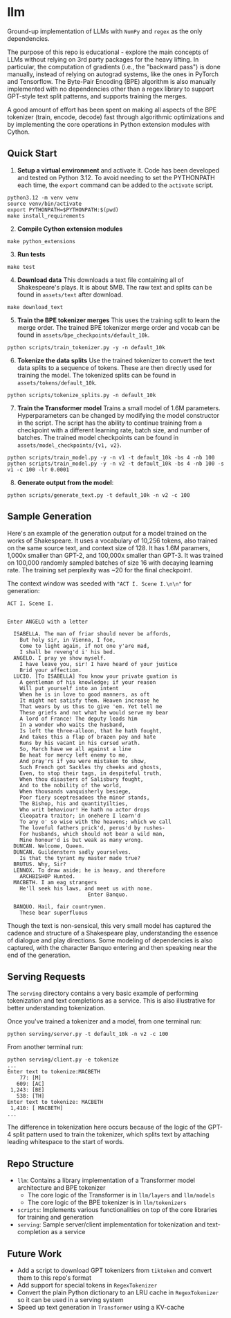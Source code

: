 # llm

Ground-up implementation of LLMs with `NumPy` and `regex` as the only dependencies.

The purpose of this repo is educational - explore the main concepts of LLMs without relying on 3rd party packages for the heavy lifting. In particular, the computation of gradients (i.e., the "backward pass") is done manually, instead of relying on autograd systems, like the ones in PyTorch and Tensorflow. The Byte-Pair Encoding (BPE) algorithm is also manually implemented with no dependencies other than a regex library to support GPT-style text split patterns, and supports training the merges.

A good amount of effort has been spent on making all aspects of the BPE tokenizer (train, encode, decode) fast through algorithmic optimizations and by implementing the core operations in Python extension modules with Cython.

## Quick Start

1. **Setup a virtual environment** and activate it. Code has been developed and tested on Python 3.12. To avoid needing to set the PYTHONPATH each time, the `export` command can be added to the `activate` script.

```shell
python3.12 -m venv venv
source venv/bin/activate
export PYTHONPATH=$PYTHONPATH:$(pwd)
make install_requirements
```

2. **Compile Cython extension modules**

```shell
make python_extensions
```

3. **Run tests**

```shell
make test
```

4. **Download data** This downloads a text file containing all of Shakespeare's plays. It is about 5MB. The raw text and splits can be found in `assets/text` after download.

```shell
make download_text
```

5. **Train the BPE tokenizer merges** This uses the training split to learn the merge order. The trained BPE tokenizer merge order and vocab can be found in `assets/bpe_checkpoints/default_10k`.

```shell
python scripts/train_tokenizer.py -y -n default_10k
```

6. **Tokenize the data splits** Use the trained tokenizer to convert the text data splits to a sequence of tokens. These are then directly used for training the model. The tokenized splits can be found in `assets/tokens/default_10k`.

```shell
python scripts/tokenize_splits.py -n default_10k
```

7. **Train the Transformer model** Trains a small model of 1.6M parameters. Hyperparameters can be changed by modifying the model constructor in the script. The script has the ability to continue training from a checkpoint with a different learning rate, batch size, and number of batches. The trained model checkpoints can be found in `assets/model_checkpoints/{v1, v2}`.

```shell
python scripts/train_model.py -y -n v1 -t default_10k -bs 4 -nb 100
python scripts/train_model.py -y -n v2 -t default_10k -bs 4 -nb 100 -s v1 -c 100 -lr 0.0001
```

8. **Generate output from the model**:

```shell
python scripts/generate_text.py -t default_10k -n v2 -c 100
```

## Sample Generation

Here's an example of the generation output for a model trained on the works of Shakespeare. It uses a vocabulary of 10,256 tokens, also trained on the same source text, and context size of 128. It has 1.6M paramers, 1,000x smaller than GPT-2, and 100,000x smaller than GPT-3. It was trained on 100,000 randomly sampled batches of size 16 with decaying learning rate. The training set perplexity was ~20 for the final checkpoint.

The context window was seeded with `"ACT I. Scene I.\n\n"` for generation:

```text
ACT I. Scene I.


Enter ANGELO with a letter

  ISABELLA. The man of friar should never be affords,
    But holy sir, in Vienna, I foe,
    Come to light again, if not one y'are mad,
    I shall be reveng'd i' his bed.
  ANGELO. I pray ye show myself.
    I have leave you, sir! I have heard of your justice
    Brid your affection.
  LUCIO. [To ISABELLA] You know your private guation is
    A gentleman of his knowledge; if your reason
    Will put yourself into an intent
    When he is in love to good manners, as oft
    It might not satisfy them. Heaven increase he
    That wears by us thus to give 'em. Yet tell me
    These griefs and not what he would serve my bear
    A lord of France! The deputy leads him
    In a wonder who waits the husband,
    Is left the three-alloon, that he hath fought,
    And takes this a flap of brazen pay and hate
    Runs by his vacant in his cursed wrath.
    So, March have we all against a line
    Be heat for mercy left enemy to me,
    And pray'rs if you were mistaken to show,
    Such French got Sackles thy cheeks and ghosts,
    Even, to stop their tags, in despiteful truth,
    When thou disasters of Salisbury fought,
    And to the nobility of the world,
    When thousands vanquisherly besiege,
    Poor fiery sceptresadoes the minor stands,
    The Bishop, his and quantityilties,
    Who writ behaviour! He hath no actor drops
    Cleopatra traitor; in onehere I learn'd
    To any o' so wise with the heavens; which we call
    The loveful fathers prick'd, perus'd by rushes-
    For husbands, which should not bear a wild man,
    Mine honour'd is but weak as many wrong.
  DUNCAN. Welcome, Queen.
  DUNCAN. Guildenstern sadly yourselves.
    Is that the tyrant my master made true?
  BRUTUS. Why, Sir?
  LENNOX. To draw aside; he is heavy, and therefore
    ARCHBISHOP Hunted.
  MACBETH. I am eag strangers
    He'll seek his laws, and meet us with none.
                          Enter Banquo.

  BANQUO. Hail, fair countrymen.
    These bear superfluous
```

Though the text is non-sensical, this very small model has captured the cadence and structure of a Shakespeare play, understanding the essence of dialogue and play directions. Some modeling of dependencies is also captured, with the character Banquo entering and then speaking near the end of the generation.

## Serving Requests

The `serving` directory contains a very basic example of performing tokenization and text completions as a service. This is also illustrative for better understanding tokenization.

Once you've trained a tokenizer and a model, from one terminal run:

```shell
python serving/server.py -t default_10k -n v2 -c 100
```

From another terminal run:

```shell
python serving/client.py -e tokenize
...
Enter text to tokenize:MACBETH
    77: [M]
   609: [AC]
 1,243: [BE]
   538: [TH]
Enter text to tokenize: MACBETH
 1,410: [ MACBETH]
...
```

The difference in tokenization here occurs because of the logic of the GPT-4 split pattern used to train the tokenizer, which splits text by attaching leading whitespace to the start of words.

## Repo Structure

- `llm`: Contains a library implementation of a Transformer model architecture and BPE tokenizer
  - The core logic of the Transformer is in `llm/layers` and `llm/models`
  - The core logic of the BPE tokenizer is in `llm/tokenizers`
- `scripts`: Implements various functionalities on top of the core libraries for training and generation
- `serving`: Sample server/client implementation for tokenization and text-completion as a service

## Future Work

- Add a script to download GPT tokenizers from `tiktoken` and convert them to this repo's format
- Add support for special tokens in `RegexTokenizer`
- Convert the plain Python dictionary to an LRU cache in `RegexTokenizer` so it can be used in a serving system
- Speed up text generation in `Transformer` using a KV-cache
